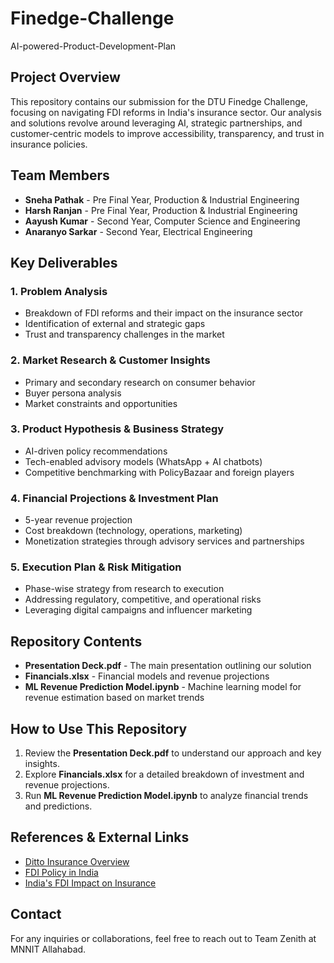 # Finedge-Challenge
AI-powered-Product-Development-Plan

## Project Overview
This repository contains our submission for the DTU Finedge Challenge, focusing on navigating FDI reforms in India's insurance sector. Our analysis and solutions revolve around leveraging AI, strategic partnerships, and customer-centric models to improve accessibility, transparency, and trust in insurance policies.

## Team Members
- **Sneha Pathak** - Pre Final Year, Production & Industrial Engineering
- **Harsh Ranjan** - Pre Final Year, Production & Industrial Engineering
- **Aayush Kumar** - Second Year, Computer Science and Engineering
- **Anaranyo Sarkar** - Second Year, Electrical Engineering

## Key Deliverables
### 1. Problem Analysis
- Breakdown of FDI reforms and their impact on the insurance sector
- Identification of external and strategic gaps
- Trust and transparency challenges in the market

### 2. Market Research & Customer Insights
- Primary and secondary research on consumer behavior
- Buyer persona analysis
- Market constraints and opportunities

### 3. Product Hypothesis & Business Strategy
- AI-driven policy recommendations
- Tech-enabled advisory models (WhatsApp + AI chatbots)
- Competitive benchmarking with PolicyBazaar and foreign players

### 4. Financial Projections & Investment Plan
- 5-year revenue projection
- Cost breakdown (technology, operations, marketing)
- Monetization strategies through advisory services and partnerships

### 5. Execution Plan & Risk Mitigation
- Phase-wise strategy from research to execution
- Addressing regulatory, competitive, and operational risks
- Leveraging digital campaigns and influencer marketing

## Repository Contents
- **Presentation Deck.pdf** - The main presentation outlining our solution
- **Financials.xlsx** - Financial models and revenue projections
- **ML Revenue Prediction Model.ipynb** - Machine learning model for revenue estimation based on market trends

## How to Use This Repository
1. Review the **Presentation Deck.pdf** to understand our approach and key insights.
2. Explore **Financials.xlsx** for a detailed breakdown of investment and revenue projections.
3. Run **ML Revenue Prediction Model.ipynb** to analyze financial trends and predictions.

## References & External Links
- [Ditto Insurance Overview](https://www.moneymanagementindia.net/ditto-insurance/)
- [FDI Policy in India](https://dpiit.gov.in/foreign-direct-investment/foreign-direct-investment-policy)
- [India's FDI Impact on Insurance](https://www.businesstoday.in/personal-finance/insurance/story/indias-insurance-revolution-100-fdi-and-its-implications-463915-2025-02-08)

## Contact
For any inquiries or collaborations, feel free to reach out to Team Zenith at MNNIT Allahabad.
